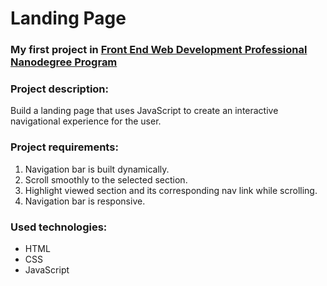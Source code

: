 # Landing Page

### My first project in [Front End Web Development Professional Nanodegree Program](https://admissions.udacity.com/apply/Web-T2-C14-FWD)
### Project description:
Build a landing page that uses JavaScript to create an interactive navigational experience for the user.

### Project requirements:
1. Navigation bar is built dynamically.
2. Scroll smoothly to the selected section.
3. Highlight viewed section and its corresponding nav link while scrolling.
4. Navigation bar is responsive.
   
### Used technologies:
* HTML
* CSS
* JavaScript
